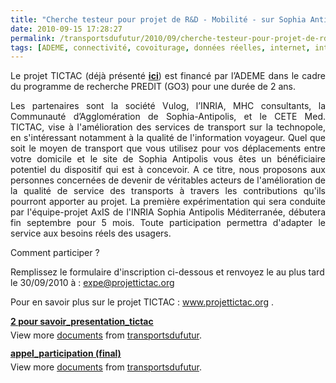 ```yaml
---
title: "Cherche testeur pour projet de R&D - Mobilité - sur Sophia Antipolis (06)"
date: 2010-09-15 17:28:27
permalink: /transportsdufutur/2010/09/cherche-testeur-pour-projet-de-rd-mobilite-sur-sophia-antipolis-06.html
tags: [ADEME, connectivité, covoiturage, données réelles, internet, internet des objets, iphone, mode doux, multimodes, Service de mobilité]
---
```


<p style="text-align: justify">Le projet TICTAC (déjà présenté <strong><a href="https://gabrielplassat.github.io/transportsdufutur/2010/07/le-projet-tictac-est-finance-par-lademe-dans-le-cadre-du-programme-de-recherche-predit-go3-pour-une-duree-de-2-ansles.html" target="_blank">ici</a></strong>) est financé par l’ADEME dans le cadre du programme de recherche PREDIT (GO3) pour une durée de 2 ans.</p> <p style="text-align: justify">Les partenaires sont la société Vulog, l’INRIA, MHC consultants, la Communauté d’Agglomération de Sophia-Antipolis, et le CETE Med. TICTAC, vise à l'amélioration des services de transport sur la technopole, en s'intéressant notamment à la qualité de l'information voyageur. Quel que soit le moyen de transport que vous utilisez pour vos déplacements entre votre domicile et le site de Sophia Antipolis vous êtes un bénéficiaire potentiel du dispositif qui est à concevoir. A ce titre, nous proposons aux personnes concernées de devenir de véritables acteurs de l'amélioration de la qualité de service des transports à travers les contributions qu'ils pourront apporter au projet. La première expérimentation qui sera conduite par l'équipe-projet AxIS de l'INRIA Sophia Antipolis Méditerranée, débutera fin septembre pour 5 mois. Toute participation permettra d'adapter le service aux besoins réels des usagers.</p> <p style="text-align: justify">Comment participer ?</p> <p style="text-align: justify"> </p>  <!--more-->  Remplissez le formulaire d'inscription ci-dessous et renvoyez le au plus tard le 30/09/2010 à : <a href="mailto:expe@projettictac.org">expe@projettictac.org</a> <p style="text-align: justify">Pour en savoir plus sur le projet TICTAC : <a href="http://www.projettictac.org">www.projettictac.org</a> .</p> <div id="__ss_5207589" style="width: 477px"><strong style="margin: 12px 0 4px"><a href="http://www.slideshare.net/transportsdufutur/2-pour-savoirpresentationtictac" title="2 pour savoir_presentation_tictac">2 pour savoir_presentation_tictac</a></strong>      <div style="padding: 5px 0 12px">View more <a href="http://www.slideshare.net/">documents</a> from <a href="http://www.slideshare.net/transportsdufutur">transportsdufutur</a>.</div> </div> <div id="__ss_5207602" style="width: 477px"><strong style="margin: 12px 0 4px"><a href="http://www.slideshare.net/transportsdufutur/appelparticipation-final" title="appel_participation (final)">appel_participation (final)</a></strong>      <div style="padding: 5px 0 12px">View more <a href="http://www.slideshare.net/">documents</a> from <a href="http://www.slideshare.net/transportsdufutur">transportsdufutur</a>.</div> </div>
